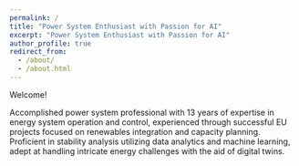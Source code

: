 ```yaml
---
permalink: /
title: "Power System Enthusiast with Passion for AI"
excerpt: "Power System Enthusiast with Passion for AI"
author_profile: true
redirect_from: 
  - /about/
  - /about.html
---
```


Welcome!

Accomplished power system professional with 13 years of expertise in energy system operation and control, experienced through successful EU projects focused on renewables integration and capacity planning. Proficient in stability analysis utilizing data analytics and machine learning, adept at handling intricate energy challenges with the aid of digital twins.

<!-- Calendly badge widget begin -->
<link href="https://assets.calendly.com/assets/external/widget.css" rel="stylesheet">
<script src="https://assets.calendly.com/assets/external/widget.js" type="text/javascript" async></script>
<script type="text/javascript">window.onload = function() { Calendly.initBadgeWidget({ url: 'https://calendly.com/sohail-khan-dr/10min?hide_gdpr_banner=1', text: 'Schedule a meeting with me!', color: '#53951c', textColor: '#ffffff', branding: true }); }</script>
<!-- Calendly badge widget end -->